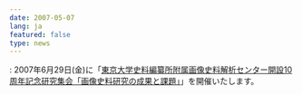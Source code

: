 ```yaml
---
date: 2007-05-07
lang: ja
featured: false
type: news
---
```

: 2007年6月29日(金)に「<a href="2007/center_10.html">東京大学史料編纂所附属画像史料解析センター開設10周年記念研究集会「画像史料研究の成果と課題」</a>」を開催いたします。
